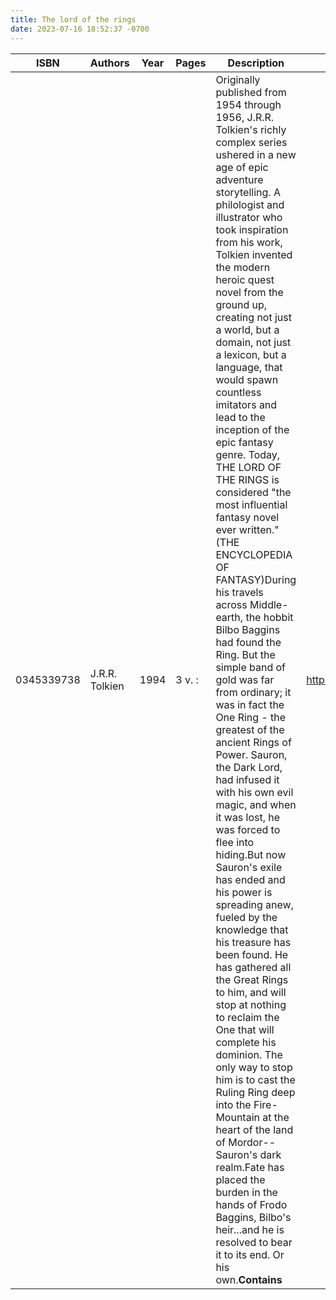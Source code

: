 ```yaml
---
title: The lord of the rings
date: 2023-07-16 18:52:37 -0700
---
```


| ISBN        | Authors      | Year    | Pages    | Description    | URL   |
| ----------- | ------------ | ------- | -------- | -------------- | ----- |
| 0345339738  | J.R.R. Tolkien| 1994| 3 v. :| Originally published from 1954 through 1956, J.R.R. Tolkien's richly complex series ushered in a new age of epic adventure storytelling. A philologist and illustrator who took inspiration from his work, Tolkien invented the modern heroic quest novel from the ground up, creating not just a world, but a domain, not just a lexicon, but a language, that would spawn countless imitators and lead to the inception of the epic fantasy genre. Today, THE LORD OF THE RINGS is considered "the most influential fantasy novel ever written." (THE ENCYCLOPEDIA OF FANTASY)During his travels across Middle-earth, the hobbit Bilbo Baggins had found the Ring. But the simple band of gold was far from ordinary; it was in fact the One Ring - the greatest of the ancient Rings of Power. Sauron, the Dark Lord, had infused it with his own evil magic, and when it was lost, he was forced to flee into hiding.But now Sauron's exile has ended and his power is spreading anew, fueled by the knowledge that his treasure has been found. He has gathered all the Great Rings to him, and will stop at nothing to reclaim the One that will complete his dominion. The only way to stop him is to cast the Ruling Ring deep into the Fire-Mountain at the heart of the land of Mordor--Sauron's dark realm.Fate has placed the burden in the hands of Frodo Baggins, Bilbo's heir...and he is resolved to bear it to its end. Or his own.<strong>Contains</strong>|https://openlibrary.org/books/OL21171006M/The_lord_of_the_rings|    